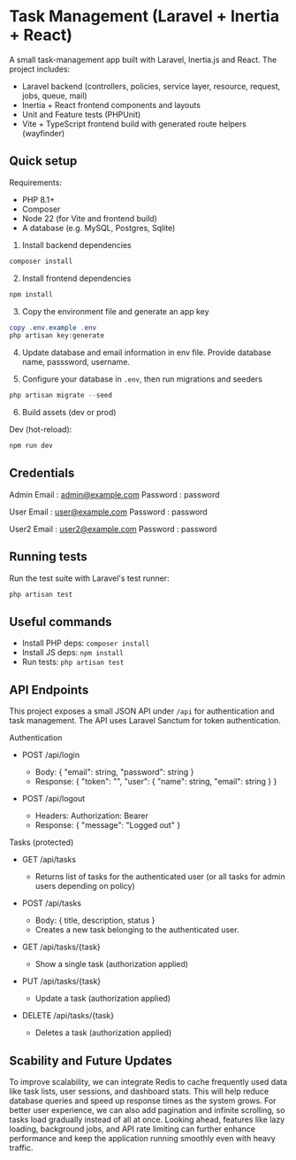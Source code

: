 # Task Management (Laravel + Inertia + React)

A small task-management app built with Laravel, Inertia.js and React. The project includes:

- Laravel backend (controllers, policies, service layer, resource, request, jobs, queue, mail)
- Inertia + React frontend components and layouts
- Unit and Feature tests (PHPUnit)
- Vite + TypeScript frontend build with generated route helpers (wayfinder)

## Quick setup

Requirements:
- PHP 8.1+
- Composer
- Node 22 (for Vite and frontend build)
- A database (e.g. MySQL, Postgres, Sqlite)

1. Install backend dependencies

```powershell
composer install
```

2. Install frontend dependencies

```powershell
npm install
```

3. Copy the environment file and generate an app key

```powershell
copy .env.example .env
php artisan key:generate
```

4. Update database and email information in env file. Provide database name, passsword, username.


5. Configure your database in `.env`, then run migrations and seeders

```powershell
php artisan migrate --seed
```

6. Build assets (dev or prod)

Dev (hot-reload):

```powershell
npm run dev
```
## Credentials

Admin Email : admin@example.com
Password : password

User Email : user@example.com
Password : password

User2 Email : user2@example.com
Password : password



## Running tests

Run the test suite with Laravel's test runner:

```powershell
php artisan test
```


## Useful commands

- Install PHP deps: `composer install`
- Install JS deps: `npm install`
- Run tests: `php artisan test`


## API Endpoints

This project exposes a small JSON API under `/api` for authentication and task management. The API uses Laravel Sanctum for token authentication.

Authentication

- POST /api/login
	- Body: { "email": string, "password": string }
	- Response: { "token": "<sanctum-token>", "user": { "name": string, "email": string } }

- POST /api/logout
	- Headers: Authorization: Bearer <token>
	- Response: { "message": "Logged out" }

Tasks (protected)

- GET /api/tasks
	- Returns list of tasks for the authenticated user (or all tasks for admin users depending on policy)

- POST /api/tasks
	- Body: { title, description, status }
	- Creates a new task belonging to the authenticated user.

- GET /api/tasks/{task}
	- Show a single task (authorization applied)

- PUT /api/tasks/{task}
	- Update a task (authorization applied)

- DELETE /api/tasks/{task}
	- Deletes a task (authorization applied)


## Scability and Future Updates

To improve scalability, we can integrate Redis to cache frequently used data like task lists, user sessions, and dashboard stats. This will help reduce database queries and speed up response times as the system grows. For better user experience, we can also add pagination and infinite scrolling, so tasks load gradually instead of all at once. Looking ahead, features like lazy loading, background jobs, and API rate limiting can further enhance performance and keep the application running smoothly even with heavy traffic.



